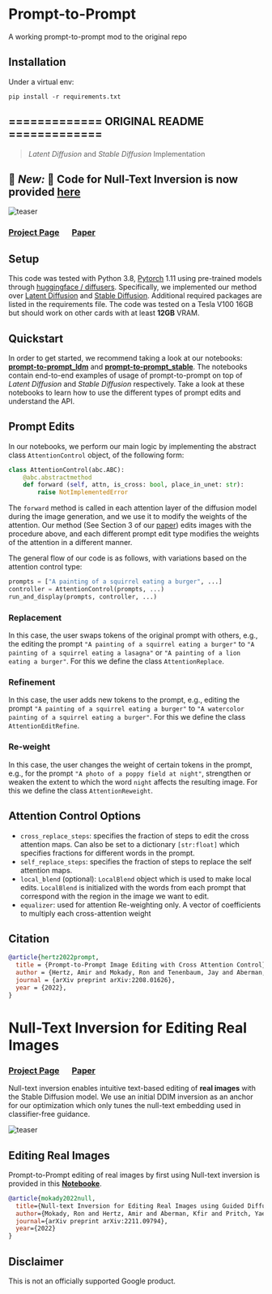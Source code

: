 # Prompt-to-Prompt
A working prompt-to-prompt mod to the original repo 

## Installation
Under a virtual env:
```
pip install -r requirements.txt
```


## ============= ORIGINAL README =============
> *Latent Diffusion* and *Stable Diffusion* Implementation

## :partying_face: ***New:*** :partying_face: Code for Null-Text Inversion is now provided [here](#null-text-inversion-for-editing-real-images)


![teaser](docs/teaser.png)
### [Project Page](https://prompt-to-prompt.github.io)&ensp;&ensp;&ensp;[Paper](https://prompt-to-prompt.github.io/ptp_files/Prompt-to-Prompt_preprint.pdf)


## Setup

This code was tested with Python 3.8, [Pytorch](https://pytorch.org/) 1.11 using pre-trained models through [huggingface / diffusers](https://github.com/huggingface/diffusers#readme).
Specifically, we implemented our method over  [Latent Diffusion](https://huggingface.co/CompVis/ldm-text2im-large-256) and  [Stable Diffusion](https://huggingface.co/CompVis/stable-diffusion-v1-4).
Additional required packages are listed in the requirements file.
The code was tested on a Tesla V100 16GB but should work on other cards with at least **12GB** VRAM.

## Quickstart

In order to get started, we recommend taking a look at our notebooks: [**prompt-to-prompt_ldm**][p2p-ldm] and [**prompt-to-prompt_stable**][p2p-stable]. The notebooks contain end-to-end examples of usage of prompt-to-prompt on top of *Latent Diffusion* and *Stable Diffusion* respectively. Take a look at these notebooks to learn how to use the different types of prompt edits and understand the API.

## Prompt Edits

In our notebooks, we perform our main logic by implementing the abstract class `AttentionControl` object, of the following form:

``` python
class AttentionControl(abc.ABC):
    @abc.abstractmethod
    def forward (self, attn, is_cross: bool, place_in_unet: str):
        raise NotImplementedError
```

The `forward` method is called in each attention layer of the diffusion model during the image generation, and we use it to modify the weights of the attention. Our method (See Section 3 of our [paper](https://arxiv.org/abs/2208.01626)) edits images with the procedure above, and  each different prompt edit type modifies the weights of the attention in a different manner.

The general flow of our code is as follows, with variations based on the attention control type:

``` python
prompts = ["A painting of a squirrel eating a burger", ...]
controller = AttentionControl(prompts, ...)
run_and_display(prompts, controller, ...)
```

### Replacement
In this case, the user swaps tokens of the original prompt with others, e.g., the editing the prompt `"A painting of a squirrel eating a burger"` to `"A painting of a squirrel eating a lasagna"` or `"A painting of a lion eating a burger"`. For this we define the class `AttentionReplace`.

### Refinement
In this case, the user adds new tokens to the prompt, e.g., editing the prompt `"A painting of a squirrel eating a burger"` to `"A watercolor painting of a squirrel eating a burger"`. For this we define the class `AttentionEditRefine`.

### Re-weight
In this case, the user changes the weight of certain tokens in the prompt, e.g., for the prompt `"A photo of a poppy field at night"`, strengthen or weaken the extent to which the word `night` affects the resulting image. For this we define the class `AttentionReweight`.


## Attention Control Options
 * `cross_replace_steps`: specifies the fraction of steps to edit the cross attention maps. Can also be set to a dictionary `[str:float]` which specifies fractions for different words in the prompt.
 * `self_replace_steps`: specifies the fraction of steps to replace the self attention maps.
 * `local_blend` (optional):  `LocalBlend` object which is used to make local edits. `LocalBlend` is initialized with the words from each prompt that correspond with the region in the image we want to edit.
 * `equalizer`: used for attention Re-weighting only. A vector of coefficients to multiply each cross-attention weight

## Citation

``` bibtex
@article{hertz2022prompt,
  title = {Prompt-to-Prompt Image Editing with Cross Attention Control},
  author = {Hertz, Amir and Mokady, Ron and Tenenbaum, Jay and Aberman, Kfir and Pritch, Yael and Cohen-Or, Daniel},
  journal = {arXiv preprint arXiv:2208.01626},
  year = {2022},
}
```

# Null-Text Inversion for Editing Real Images

### [Project Page](https://null-text-inversion.github.io/)&ensp;&ensp;&ensp;[Paper](https://arxiv.org/abs/2211.09794)



Null-text inversion enables intuitive text-based editing of **real images** with the Stable Diffusion model. We use an initial DDIM inversion as an anchor for our optimization which only tunes the null-text embedding used in classifier-free guidance.


![teaser](docs/null_text_teaser.png)

## Editing Real Images

Prompt-to-Prompt editing of real images by first using Null-text inversion is provided in this [**Notebooke**][null_text].


``` bibtex
@article{mokady2022null,
  title={Null-text Inversion for Editing Real Images using Guided Diffusion Models},
  author={Mokady, Ron and Hertz, Amir and Aberman, Kfir and Pritch, Yael and Cohen-Or, Daniel},
  journal={arXiv preprint arXiv:2211.09794},
  year={2022}
}
```


## Disclaimer

This is not an officially supported Google product.

[p2p-ldm]: prompt-to-prompt_ldm.ipynb
[p2p-stable]: prompt-to-prompt_stable.ipynb
[null_text]: null_text_w_ptp.ipynb
